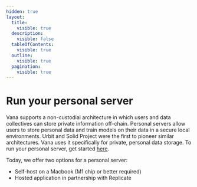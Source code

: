 ```yaml
---
hidden: true
layout:
  title:
    visible: true
  description:
    visible: false
  tableOfContents:
    visible: true
  outline:
    visible: true
  pagination:
    visible: true
---
```


# Run your personal server

Vana supports a non-custodial architecture in which users and data collectives can store private information off-chain. Personal servers allow users to store personal data and train models on their data in a secure local environments. Urbit and Solid Project were the first to pioneer similar architectures. Vana uses it specifically for private, personal data storage. To run your personal server, get started [here](https://github.com/vana-com/personal-server).&#x20;

Today, we offer two options for a personal server:

* Self-host on a Macbook (M1 chip or better required)
* Hosted application in partnership with Replicate
